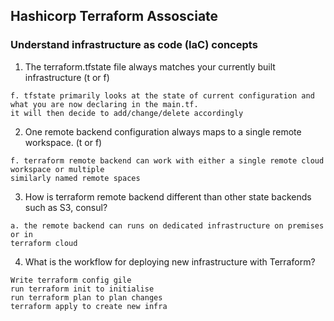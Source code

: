 ## Hashicorp Terraform Assosciate 

### Understand infrastructure as code (IaC) concepts

1. The terraform.tfstate file always matches your currently built infrastructure (t or f)
```
f. tfstate primarily looks at the state of current configuration and what you are now declaring in the main.tf. 
it will then decide to add/change/delete accordingly
```

2. One remote backend configuration always maps to a single remote workspace. (t or f)
```
f. terraform remote backend can work with either a single remote cloud workspace or multiple
similarly named remote spaces 
```

3. How is terraform remote backend different than other state backends such as S3, consul?
```
a. the remote backend can runs on dedicated infrastructure on premises or in 
terraform cloud
```

4. What is the workflow for deploying new infrastructure with Terraform?
```
Write terraform config gile 
run terraform init to initialise
run terraform plan to plan changes
terraform apply to create new infra
```
